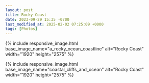```yaml
---
layout: post
title: Rocky Coast
date: 2023-09-29 15:35 -0700
last_modified_at: 2025-02-02 07:25:09 +0000
tags: [Photos]
---
```


{% include responsive_image.html base_image_name="a_rocky_ocean_coastline" alt="Rocky Coast" 
    width="1920" height="2575" %}

<!-- more -->

{% include responsive_image.html base_image_name="coastal_cliffs_and_ocean" alt="Rocky Coast" 
    width="1920" height="2575" %}

